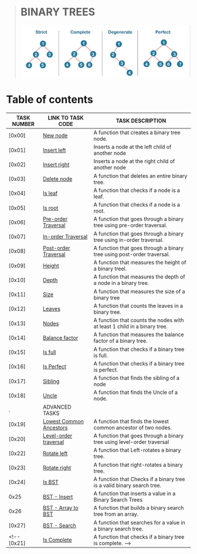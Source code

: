 
> # BINARY TREES
> ![Binary trees](./assets/bt.png)
# Table of contents
TASK NUMBER | LINK TO TASK CODE | TASK DESCRIPTION
----- | ------ | ----------
[0x00] | [New node](./0-binary_tree_node.c) | A function that creates a binary tree node.
[0x01] | [Insert left](./1-binary_tree_insert_left.c) | Inserts a node at the left child of another node
[0x02] | [Insert right](./2-binary_tree_insert_left.c) | Inserts a node at the right child of another node
[0x03] | [Delete node](./3-binary_tree_delete.c) | A function that deletes an entire binary tree.
[0x04] | [Is leaf](./4-binary_tree_is_leaf.c) | A function that checks if a node is a leaf.
[0x05] | [Is root](./5-binary_tree_is_root.c) | A function that checks if a node is a root.
[0x06] | [Pre-order Traversal](./6-binary_tree_preorder.c) | A function that goes through a binary tree using pre-order traversal.
[0x07] | [In-order Traversal](./7-binary_tree_inorder.c) | A function that goes through a binary tree using in-order traversal.
[0x08] | [Post-order Traversal](./8-binary_tree_postorder.c) | A function that goes through a binary tree using post-order traversal.
[0x09] | [Height](./9-binary_tree_height.c) | A function that measures the height of a binary treel.
[0x10] | [Depth](./10-binary_tree_depth.c) | A function that measures the depth of a node in a binary tree.
[0x11] | [Size](./11-binary_tree_size.c) | A function that measures the size of a binary tree
[0x12] | [Leaves](./12-binary_tree_leaves.c) | A function that counts the leaves in a binary tree.
[0x13] | [Nodes](./13-binary_tree_nodes.c) | A  function that counts the nodes with at least 1 child in a binary tree.
[0x14] | [Balance factor](./14-binary_tree_balance.c) | A function that measures the balance factor of a binary tree.
[0x15] | [Is full](./15-binary_tree_is_full.c) | A function that checks if a binary tree is full.
[0x16] | [Is Perfect](./16-binary_tree_is_perfect.c) | A function that checks if a binary tree is perfect.
[0x17] | [Sibling](./17-binary_tree_sibling.c) | A function that finds the sibling of a node
[0x18] | [Uncle](./18-binary_tree_uncle.c) | A function that finds the Uncle of a node.
 . |  ADVANCED TASKS | 
[0x19] | [Lowest Common Ancestors](./100-binary_trees_ancestor.c) | A function that finds the lowest common ancestor of two nodes.
[0x20] | [Level-order traversal](./101-binary_tree_levelorder.c) | A function that goes through a binary tree using level-order traversal
[0x22] | [Rotate left](./103-binary_tree_rotate_left.c) | A  function that Left-rotates a binary tree.
[0x23] | [Rotate right](./104-binary_tree_rotate_right.c) | A  function that right-rotates a binary tree.
[0x24] | [Is BST](./110-binary_tree_is_bst.c) | A  function that Checks if a binary tree is a valid binary search tree.
0x25 | [BST - Insert](./111-bst_insert.c) | A  function that inserts a value in a Binary Search Trees
0x26 | [BST - Array to BST](./112-array_to_bst.c) | A  function that builds a binary search tree from an array.
[0x27] | [BST - Search](./113-bst_search.c) | A  function that searches for a value in a binary search tree.
<!-- [0x21] | [Is Complete](./102-binary_tree_is_complete.c) | A  function that checks if a binary tree is complete. -->
